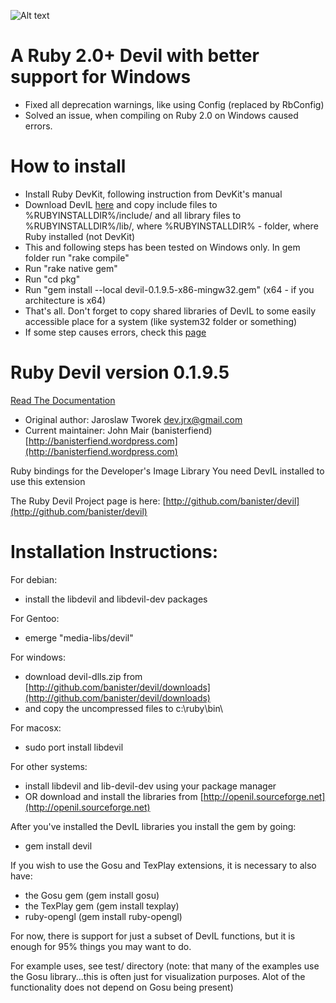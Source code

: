 ![Alt text](http://dl.getdropbox.com/u/239375/DevIL.png)

A Ruby 2.0+ Devil with better support for Windows
========================

* Fixed all deprecation warnings, like using Config (replaced by RbConfig)
* Solved an issue, when compiling on Ruby 2.0 on Windows caused errors.

How to install
========================

* Install Ruby DevKit, following instruction from DevKit's manual
* Download DevIL [here](http://openil.sourceforge.net/) and copy include files to %RUBYINSTALLDIR%/include/ and all library files
to %RUBYINSTALLDIR%/lib/, where %RUBYINSTALLDIR% - folder, where Ruby installed (not DevKit)
* This and following steps has been tested on Windows only. In gem folder run "rake compile"
* Run "rake native gem"
* Run "cd pkg"
* Run "gem install --local devil-0.1.9.5-x86-mingw32.gem" (x64 - if you architecture is x64)
* That's all. Don't forget to copy shared libraries of DevIL to some easily accessible place for a system (like system32 folder or something)
* If some step causes errors, check this [page](http://stackoverflow.com/questions/8644842/program-initialization-failed-0xc0150002-when-start-a-program-depend-on-a-thir)

Ruby Devil version 0.1.9.5
========================

[Read The Documentation](http://rdoc.info/projects/banister/devil)

* Original author: Jaroslaw Tworek <dev.jrx@gmail.com>
* Current maintainer: John Mair (banisterfiend) [http://banisterfiend.wordpress.com](http://banisterfiend.wordpress.com)

Ruby bindings for the Developer's Image Library
You need DevIL installed to use this extension

The Ruby Devil Project page is here: [http://github.com/banister/devil](http://github.com/banister/devil)


Installation Instructions:
==========================

For debian:

* install the libdevil and libdevil-dev packages

For Gentoo:

* emerge "media-libs/devil"

For windows:

* download devil-dlls.zip from [http://github.com/banister/devil/downloads](http://github.com/banister/devil/downloads)
* and copy the uncompressed files to c:\ruby\bin\

For macosx:

* sudo port install libdevil

For other systems:

* install libdevil and lib-devil-dev using your package manager
* OR download and install the libraries from [http://openil.sourceforge.net](http://openil.sourceforge.net)

After you've installed the DevIL libraries you install the gem by going:

* gem install devil

If you wish to use the Gosu and TexPlay extensions, it is necessary to also have:

* the Gosu gem (gem install gosu)
* the TexPlay gem (gem install texplay)
* ruby-opengl (gem install ruby-opengl)

For now, there is support for just a subset of DevIL functions, but it is enough
for 95% things you may want to do.

For example uses, see test/ directory
(note: that many of the examples use the Gosu library...this is often just for visualization purposes. Alot of the functionality does not depend on Gosu being present)
